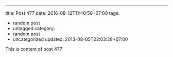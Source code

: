 ---
title: Post 477
date: 2016-08-12T11:40:58+07:00
tags:
  - random post
  - untagged
category:
  - random post
  - uncategorized
updated: 2013-08-05T22:03:28+07:00

This is content of post 477